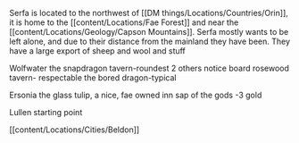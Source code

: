 
Serfa is located to the northwest of [[DM things/Locations/Countries/Orin]], it is home to the [[content/Locations/Fae Forest]] and near the [[content/Locations/Geology/Capson Mountains]]. Serfa mostly wants to be left alone, and due to their distance from the mainland they have been. They have a large export of sheep and wool and stuff

Wolfwater
	the snapdragon tavern-roundest
	2 others
	notice board
	rosewood tavern- respectable 
	the bored dragon-typical

Ersonia
	the glass tulip, a nice, fae owned inn
	sap of the gods -3 gold

Lullen 
    starting point

[[content/Locations/Cities/Beldon]]
